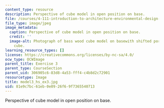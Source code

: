 ```yaml
---
content_type: resource
description: Perspective of cube model in open position on base.
file: /courses/4-111-introduction-to-architecture-environmental-design-spring-2014/81e9c7bc61eb0e0926f69f7365540713_model3_hs_ex3.jpg
file_type: image/jpeg
image_metadata:
  caption: Perspective of cube model in open position on base.
  credit: ''
  image-alt: Photograph of bass wood cube model on basewith shifted portions of the
    cube.
learning_resource_types: []
license: https://creativecommons.org/licenses/by-nc-sa/4.0/
ocw_type: OCWImage
parent_title: Exercise 3
parent_type: CourseSection
parent_uid: 306905c6-83d8-4a53-fff4-c4b8d2c72901
resourcetype: Image
title: model3_hs_ex3.jpg
uid: 81e9c7bc-61eb-0e09-26f6-9f7365540713
---
```

Perspective of cube model in open position on base.